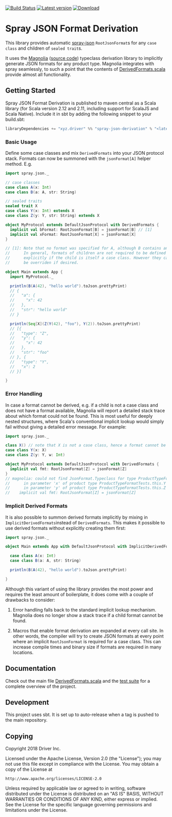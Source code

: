 [![Build Status](https://travis-ci.org/drivergroup/spray-json-derivation.svg?branch=master)](https://travis-ci.org/drivergroup/spray-json-derivation)
[![Latest version](https://index.scala-lang.org/drivergroup/spray-json-derivation/latest.svg)](https://index.scala-lang.org/drivergroup/spray-json-derivation)
[![Download](https://img.shields.io/maven-central/v/xyz.driver/spray-json-derivation_2.12.svg)](http://search.maven.org/#search|ga|1|xyz.driver%20spray-json-derivation-)

# Spray JSON Format Derivation

This library provides automatic
[spray-json](https://github.com/spray/spray-json) `RootJsonFormat`s
for any `case class` and children of `sealed trait`s.

It uses the [Magnolia](http://magnolia.work/) ([source
code](https://github.com/propensive/magnolia)) typeclass derivation
library to implicitly generate JSON formats for any product
type. Magnolia integrates with spray seamlessly, to such a point that
the contents of
[DerivedFormats.scala](shared/src/main/scala/DerivedFormats.scala) provide
almost all functionality.

## Getting Started

Spray JSON Format Derivation is published to maven central as a Scala
library (for Scala version 2.12 and 2.11, including support for ScalaJS
and Scala Native). Include it in sbt by adding the
following snippet to your build.sbt:

```scala
libraryDependencies += "xyz.driver" %% "spray-json-derivation" % "<latest version>"
```

### Basic Usage

Define some case classes and mix `DerivedFormats` into your JSON
protocol stack. Formats can now be summoned with the `jsonFormat[A]`
helper method. E.g.

```scala
import spray.json._

// case classes
case class A(x: Int)
case class B(a: A, str: String)

// sealed traits
sealed trait X
case class Y(x: Int) extends X
case class Z(y: Y, str: String) extends X

object MyProtocol extends DefaultJsonProtocol with DerivedFormats {
  implicit val bFormat: RootJsonFormat[B] = jsonFormat[B] // [1]
  implicit val xFormat: RootJsonFormat[X] = jsonFormat[X]
}

// [1]: Note that no format was specified for A, although B contains an A.
//      In general, formats of children are not required to be defined
//      explicitly if the child is itself a case class. However they can still
//      be overriden if desired.

object Main extends App {
  import MyProtocol._

  println(B(A(42), "hello world").toJson.prettyPrint)
  // {
  //   "a": {
  //     "x": 42
  //   },
  //   "str": "hello world"
  // }

  println(Seq[X](Z(Y(42), "foo"), Y(2)).toJson.prettyPrint)
  // [{
  //   "type": "Z",
  //   "y": {
  //     "x": 42
  //   },
  //   "str": "foo"
  // }, {
  //   "type": "Y",
  //   "x": 2
  // }]

}
```

### Error Handling

In case a format cannot be derived, e.g. if a child is not a case
class and does not have a format available, Magnolia will report a
detailed stack trace about which format could not be found. This is
most useful for deeply nested structures, where Scala's conventional
implicit lookup would simply fail without giving a detailed error
message. For example:

```scala
import spray.json._

class X() // note that X is not a case class, hence a format cannot be derived
case class Y(x: X)
case class Z(y: Y, w: Int)

object MyProtocol extends DefaultJsonProtocol with DerivedFormats {
  implicit val fmt: RootJsonFormat[Z] = jsonFormat[Z]
}
// magnolia: could not find JsonFormat.Typeclass for type ProductTypeFormatTests.this.X
//      in parameter 'x' of product type ProductTypeFormatTests.this.Y
//      in parameter 'y' of product type ProductTypeFormatTests.this.Z
//    implicit val fmt: RootJsonFormat[Z] = jsonFormat[Z]
```

### Implicit Derived Formats

It is also possible to summon derived formats implicitly by mixing in
`ImplicitDerivedFormats`instead of `DerivedFormats`. This makes it
possible to use derived formats without explicitly creating them
first:

```scala
import spray.json._

object Main extends App with DefaultJsonProtocol with ImplicitDerivedFormats {

  case class A(x: Int)
  case class B(a: A, str: String)

  println(B(A(42), "hello world").toJson.prettyPrint)

}
```

Although this variant of using the library provides the most power and
requires the least amount of boilerplate, it does come with a couple
of drawbacks to consider:

1. Error handling falls back to the standard implicit lookup
   mechanism. Magnolia does no longer show a stack trace if a child
   format cannot be found.

2. Macros that enable format derivation are expanded at every call
   site. In other words, the compiler will try to create JSON formats
   at every point where an implicit `RootJsonFormat` is required for a
   case class. This can increase compile times and binary size if
   formats are required in many locations.

## Documentation

Check out the main file
[DerivedFormats.scala](shared/src/main/scala/DerivedFormats.scala) and the
[test suite](shared/src/test/scala/ProductTypeFormatTests.scala) for a complete
overview of the project.

## Development

This project uses sbt. It is set up to auto-release when a tag is
pushed to the main repository.

## Copying

Copyright 2018 Driver Inc.

Licensed under the Apache License, Version 2.0 (the "License");
you may not use this file except in compliance with the License.
You may obtain a copy of the License at

    http://www.apache.org/licenses/LICENSE-2.0

Unless required by applicable law or agreed to in writing, software
distributed under the License is distributed on an "AS IS" BASIS,
WITHOUT WARRANTIES OR CONDITIONS OF ANY KIND, either express or implied.
See the License for the specific language governing permissions and
limitations under the License.
